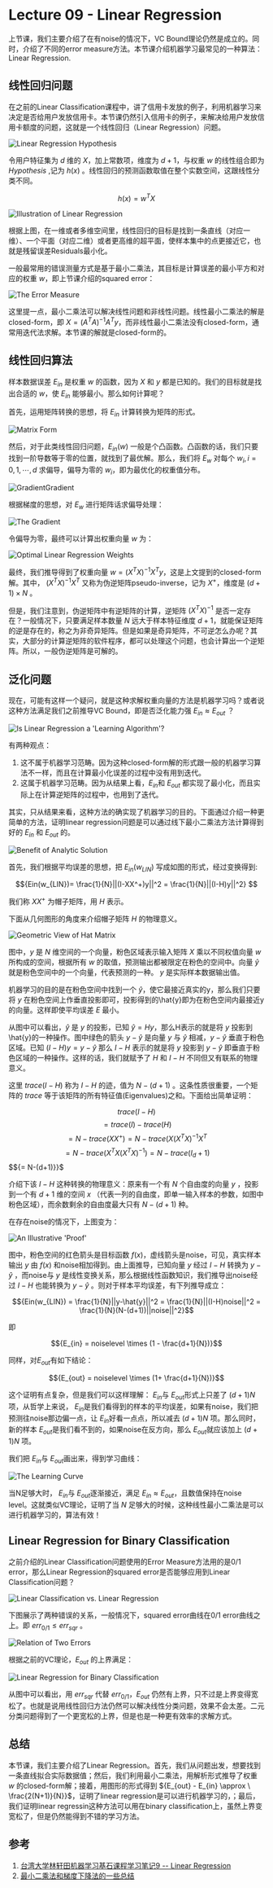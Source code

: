 # Lecture 09 - Linear Regression

上节课，我们主要介绍了在有noise的情况下，VC Bound理论仍然是成立的。同时，介绍了不同的error measure方法。本节课介绍机器学习最常见的一种算法：Linear Regression.

## 线性回归问题

在之前的Linear Classification课程中，讲了信用卡发放的例子，利用机器学习来决定是否给用户发放信用卡。本节课仍然引入信用卡的例子，来解决给用户发放信用卡额度的问题，这就是一个线性回归（Linear Regression）问题。

![Linear Regression Hypothesis](http://ofqm89vhw.bkt.clouddn.com/a6e3ea07eee27ceb13a6ede9f2f7d535.png)

令用户特征集为 ${d}$ 维的 ${X}$，加上常数项，维度为 ${d+1}$，与权重 ${w}$ 的线性组合即为 ${Hypothesis}$ ,记为 ${h(x)}$ 。线性回归的预测函数取值在整个实数空间，这跟线性分类不同。

$${h(x) = w^T X}$$

![Illustration of Linear Regression](http://ofqm89vhw.bkt.clouddn.com/7075837049f02952375e67983bc037cb.png)

根据上图，在一维或者多维空间里，线性回归的目标是找到一条直线（对应一维）、一个平面（对应二维）或者更高维的超平面，使样本集中的点更接近它，也就是残留误差Residuals最小化。

一般最常用的错误测量方式是基于最小二乘法，其目标是计算误差的最小平方和对应的权重 ${w}$，即上节课介绍的squared error：

![The Error Measure](http://ofqm89vhw.bkt.clouddn.com/ed26ac9cb24047f2a60367cd6a270f4a.png)

这里提一点，最小二乘法可以解决线性问题和非线性问题。线性最小二乘法的解是closed-form，即 ${X=(A^TA)^{-1}A^Ty}$，而非线性最小二乘法没有closed-form，通常用迭代法求解。本节课的解就是closed-form的。

## 线性回归算法

样本数据误差 ${E_{in}}$ 是权重 ${w}$ 的函数，因为 ${X}$ 和 ${y}$ 都是已知的。我们的目标就是找出合适的 ${w}$，使 ${E_{in}}$ 能够最小。那么如何计算呢？

首先，运用矩阵转换的思想，将 ${E_{in}}$ 计算转换为矩阵的形式。

![Matrix Form](http://ofqm89vhw.bkt.clouddn.com/5663350c5b9e5e51c44fe7f603b971cb.png)

然后，对于此类线性回归问题，${E_{in}(w)}$ 一般是个凸函数。凸函数的话，我们只要找到一阶导数等于零的位置，就找到了最优解。那么，我们将 ${E_w}$ 对每个 ${w_i,i=0,1,\cdots ,d}$ 求偏导，偏导为零的 ${w_i}$，即为最优化的权重值分布。

![GradientGradient](http://ofqm89vhw.bkt.clouddn.com/11eb7e45074d345ec7511a335053666b.png)

根据梯度的思想，对 ${E_w}$ 进行矩阵话求偏导处理：

![The Gradient](http://ofqm89vhw.bkt.clouddn.com/9c485e0032da25d6cebfb92c4812bcdb.png)

令偏导为零，最终可以计算出权重向量 ${w}$ 为：

![Optimal Linear Regression Weights](http://ofqm89vhw.bkt.clouddn.com/8ab8aec29a81622d1fe8c2c55f5ca5b9.png)

最终，我们推导得到了权重向量 ${w=(X^TX)^{-1}X^Ty}$，这是上文提到的closed-form解。其中， ${(X^TX)^{-1}X^T}$ 又称为伪逆矩阵pseudo-inverse，记为 ${X^+}$，维度是 ${(d+1) \times N}$ 。

但是，我们注意到，伪逆矩阵中有逆矩阵的计算，逆矩阵 ${(X^TX)^{-1}}$ 是否一定存在？一般情况下，只要满足样本数量 ${N}$ 远大于样本特征维度 ${d+1}$，就能保证矩阵的逆是存在的，称之为非奇异矩阵。但是如果是奇异矩阵，不可逆怎么办呢？其实，大部分的计算逆矩阵的软件程序，都可以处理这个问题，也会计算出一个逆矩阵。所以，一般伪逆矩阵是可解的。

## 泛化问题

现在，可能有这样一个疑问，就是这种求解权重向量的方法是机器学习吗？或者说这种方法满足我们之前推导VC Bound，即是否泛化能力强 ${E_{in} \approx E_{out}}$ ？

![Is Linear Regression a 'Learning Algorithm'?](http://ofqm89vhw.bkt.clouddn.com/aeff146c0da89587e090cbd11215707a.png)

有两种观点：

1. 这不属于机器学习范畴。因为这种closed-form解的形式跟一般的机器学习算法不一样，而且在计算最小化误差的过程中没有用到迭代。
1. 这属于机器学习范畴。因为从结果上看，${E_{in}}$和 ${E_{out}}$ 都实现了最小化，而且实际上在计算逆矩阵的过程中，也用到了迭代。

其实，只从结果来看，这种方法的确实现了机器学习的目的。下面通过介绍一种更简单的方法，证明linear regression问题是可以通过线下最小二乘法方法计算得到好的 ${E_{in}}$ 和 ${E_{out}}$ 的。

![Benefit of Analytic Solution](http://ofqm89vhw.bkt.clouddn.com/0db45ba2b187c703c0591a01d42e7ffc.png)

首先，我们根据平均误差的思想，把 ${E_{in}(w_{LIN})}$ 写成如图的形式，经过变换得到:

 $${Ein(w_{LIN})= \frac{1}{N}||(I-XX^+)y||^2 = \frac{1}{N}||(I-H)y||^2} $$

我们称 ${XX^{+}}$ 为帽子矩阵，用 ${H}$ 表示。

下面从几何图形的角度来介绍帽子矩阵 ${H}$ 的物理意义。

![Geometric View of Hat Matrix](http://ofqm89vhw.bkt.clouddn.com/42a86d1e646904defd2522a7a2365933.png)

图中，${y}$ 是 ${N}$ 维空间的一个向量，粉色区域表示输入矩阵 ${X}$ 乘以不同权值向量 ${w}$ 所构成的空间，根据所有 ${w}$ 的取值，预测输出都被限定在粉色的空间中。向量 ${\hat{y}}$ 就是粉色空间中的一个向量，代表预测的一种。 ${y}$ 是实际样本数据输出值。

机器学习的目的是在粉色空间中找到一个 ${\hat{y}}$，使它最接近真实的y，那么我们只要将 ${y}$ 在粉色空间上作垂直投影即可，投影得到的\hat{y}即为在粉色空间内最接近y的向量。这样即使平均误差 ${E}$ 最小。

从图中可以看出，${\hat{y}}$ 是 ${y}$ 的投影，已知 ${\hat{y}=Hy}$，那么H表示的就是将 ${y}$ 投影到\hat{y}的一种操作。图中绿色的箭头 ${y-\hat{y}}$ 是向量 ${y}$ 与 ${\hat{y}}$ 相减，${y-\hat{y}}$ 垂直于粉色区域。已知 ${(I-H)y = y - \hat{y}}$ 那么 ${I-H}$ 表示的就是将 ${y}$ 投影到 ${y-\hat{y}}$ 即垂直于粉色区域的一种操作。这样的话，我们就赋予了 ${H}$ 和 ${I-H}$ 不同但又有联系的物理意义。

这里 ${trace(I-H)}$ 称为 ${I-H}$ 的迹，值为 ${N-(d+1)}$ 。这条性质很重要，一个矩阵的 ${trace}$ 等于该矩阵的所有特征值(Eigenvalues)之和。下面给出简单证明：

$${trace(I - H)}$$
$${= trace(I) - trace(H)}$$
$${= N - trace(XX^+)= N - trace(X(X^TX)^{-1}X^T}$$
$${= N - trace(X^TX(X^TX)^{-1}) = N - trace(I_d+1)}$$
$${= N-(d+1)}}$

介绍下该 ${I-H}$ 这种转换的物理意义：原来有一个有 ${N}$ 个自由度的向量 ${y}$ ，投影到一个有 ${d+1}$ 维的空间 ${x}$ （代表一列的自由度，即单一输入样本的参数，如图中粉色区域），而余数剩余的自由度最大只有 ${N-(d+1)}$ 种。

在存在noise的情况下，上图变为：

![An Illustrative 'Proof'](http://ofqm89vhw.bkt.clouddn.com/98c4c7fa7e8a80ba83053c656f63caef.png)

图中，粉色空间的红色箭头是目标函数 ${f(x)}$，虚线箭头是noise，可见，真实样本输出 ${y}$ 由 ${f(x)}$ 和noise相加得到。由上面推导，已知向量 ${y}$ 经过 ${I-H}$ 转换为 ${y-\hat{y}}$ ，而noise与 ${y}$ 是线性变换关系，那么根据线性函数知识，我们推导出noise经过 ${I-H}$ 也能转换为 ${y-\hat{y}}$ 。则对于样本平均误差，有下列推导成立：

$${Ein(w_{LIN}) = \frac{1}{N}||y-\hat{y}||^2 = \frac{1}{N}||(I-H)noise||^2 = \frac{1}{N}(N-(d+1))||noise||^2}$$

即

$${E_{in} = noiselevel \times (1 -  \frac{d+1}{N})}$$

同样，对${E_{out}}$有如下结论：

$${E_{out} = noiselevel \times (1+ \frac{d+1}{N})}$$

这个证明有点复杂，但是我们可以这样理解： ${E_{in}}$与 ${E_{out}}$形式上只差了 ${(d+1)N}$ 项，从哲学上来说， ${E_{in}}$是我们看得到的样本的平均误差，如果有noise，我们把预测往noise那边偏一点，让 ${E_{in}}$好看一点点，所以减去 ${(d+1)N}$ 项。那么同时，新的样本 ${E_{out}}$是我们看不到的，如果noise在反方向，那么 ${E_{out}}$就应该加上 ${(d+1)N}$ 项。

我们把 ${E_{in}}$与 ${E_{out}}$画出来，得到学习曲线：

![The Learning Curve](http://ofqm89vhw.bkt.clouddn.com/e78417a1a1594c8cfb71b25e31db069d.png)

当N足够大时， ${E_{in}}$与 ${E_{out}}$逐渐接近，满足 ${E_{in} \approx E_{out}}$，且数值保持在noise level。这就类似VC理论，证明了当 ${N}$ 足够大的时候，这种线性最小二乘法是可以进行机器学习的，算法有效！

## Linear Regression for Binary Classification

之前介绍的Linear Classification问题使用的Error Measure方法用的是0/1 error，那么Linear Regression的squared error是否能够应用到Linear Classification问题？

![Linear Classification vs. Linear Regression](http://ofqm89vhw.bkt.clouddn.com/fce2347511e1a14f28d97dffa83033c8.png)

下图展示了两种错误的关系，一般情况下，squared error曲线在0/1 error曲线之上。即 ${err_{0/1} \leq err_{sqr}}$ 。

![Relation of Two Errors](http://ofqm89vhw.bkt.clouddn.com/4b1b4add84fc5e37d44c7255260c0a6a.png)

根据之前的VC理论，${E_{out}}$ 的上界满足：

![Linear Regression for Binary Classification](http://ofqm89vhw.bkt.clouddn.com/301c15cbd60aa1a907bf91799279a3ac.png)

从图中可以看出，用 ${err_{sqr}}$ 代替 ${err_{0/1}}$，${E_{out}}$ 仍然有上界，只不过是上界变得宽松了。也就是说用线性回归方法仍然可以解决线性分类问题，效果不会太差。二元分类问题得到了一个更宽松的上界，但是也是一种更有效率的求解方式。

## 总结

本节课，我们主要介绍了Linear Regression。首先，我们从问题出发，想要找到一条直线拟合实际数据值；然后，我们利用最小二乘法，用解析形式推导了权重 ${w}$ 的closed-form解；接着，用图形的形式得到 ${E_{out} - E_{in} \approx \ \frac{2(N+1)}{N}}$，证明了linear regression是可以进行机器学习的，；最后，我们证明linear regressin这种方法可以用在binary classification上，虽然上界变宽松了，但是仍然能得到不错的学习方法。

## 参考

1. [台湾大学林轩田机器学习基石课程学习笔记9 -- Linear Regression](http://blog.csdn.net/red_stone1/article/details/71599034)
1. [最小二乘法和梯度下降法的一些总结](http://blog.csdn.net/red_stone1/article/details/70306403)